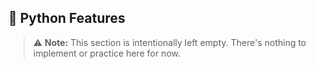 ## 📘 Python Features

> ⚠️ **Note:** This section is intentionally left empty. There's nothing to implement or practice here for now.

